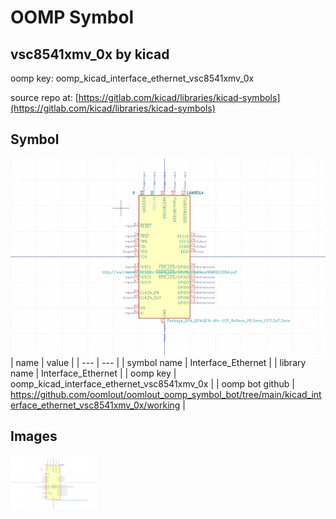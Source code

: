 # OOMP Symbol  
## vsc8541xmv_0x  by kicad  
  
oomp key: oomp_kicad_interface_ethernet_vsc8541xmv_0x  
  
source repo at: [https://gitlab.com/kicad/libraries/kicad-symbols](https://gitlab.com/kicad/libraries/kicad-symbols)  
## Symbol  
  
[![working.png](working_600.png)](working.png)  
| name | value | 
| --- | --- | 
| symbol name | Interface_Ethernet | 
| library name | Interface_Ethernet | 
| oomp key | oomp_kicad_interface_ethernet_vsc8541xmv_0x | 
| oomp bot github | https://github.com/oomlout/oomlout_oomp_symbol_bot/tree/main/kicad_interface_ethernet_vsc8541xmv_0x/working | 
## Images  
  
[![working.png](working_140.png)](working.png)  
